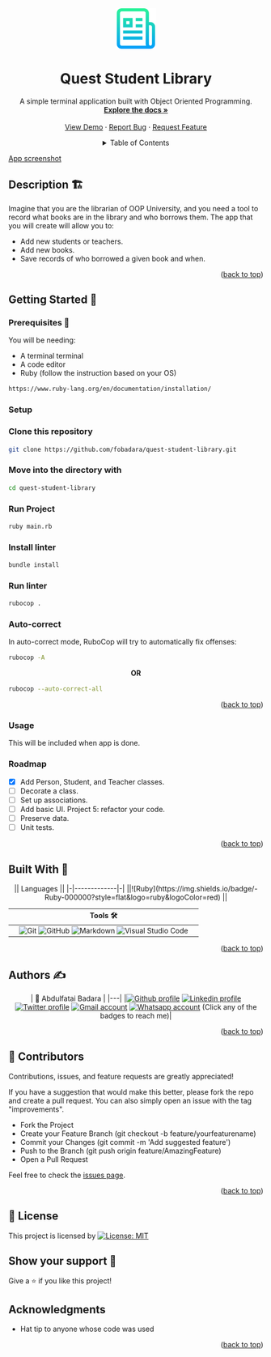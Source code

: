 <div id="top"></div>
<!-- PROJECT LOGO -->
<div align="center">
  <a href="https://github.com/othneildrew/Best-README-Template">
    <img src="images/logo.png" alt="Logo" width="80" height="80">
  </a>

  <h1 align="center">Quest Student Library</h1>

  <p align="center">
    A simple terminal application built with Object Oriented Programming. 
    <br />
    <a href="https://github.com/fobadara/quest-student-library#readme"><strong>Explore the docs »</strong></a>
    <br />
    <br />
    <a href="https://github.com/fobadara/quest-student-library">View Demo</a>
    ·
    <a href="https://github.com/fobadara/quest-student-library/issues">Report Bug</a>
    ·
    <a href="https://github.com/fobadara/quest-student-library/issues">Request Feature</a>
  </p>
</div>

<!-- TABLE OF CONTENTS -->
<details>
<summary align="center">Table of Contents</summary>

- [Description 🏗️](#description-️)
- [Getting Started 🏁](#getting-started-)
  - [Prerequisites 📜](#prerequisites-)
  - [Setup](#setup)
  - [Clone this repository](#clone-this-repository)
  - [Move into the directory with](#move-into-the-directory-with)
  - [Run Project](#run-project)
  - [Install linter](#install-linter)
  - [Run linter](#run-linter)
  - [Auto-correct](#auto-correct)
  - [Usage](#usage)
  - [Roadmap](#roadmap)
- [Built With 🔨](#built-with-)
- [Authors ✍️](#authors-️)
- [🤝 Contributors](#-contributors)
- [📝 License](#-license)
- [Show your support 💪](#show-your-support-)
- [Acknowledgments](#acknowledgments)
</details>

<!-- About the project -->
[App screenshot](https://example.com)

## Description 🏗️
Imagine that you are the librarian of OOP University, and you need a tool to record what books are in the library and who borrows them. The app that you will create will allow you to:

- Add new students or teachers.
- Add new books.
- Save records of who borrowed a given book and when.

<p align="right">(<a href="#top">back to top</a>)</p>

## Getting Started 🏁

### Prerequisites 📜

You will be needing:

- A terminal terminal
- A code editor
- Ruby (follow the instruction based on your OS)
```bash
https://www.ruby-lang.org/en/documentation/installation/
```


### Setup

### Clone this repository

```bash
git clone https://github.com/fobadara/quest-student-library.git
```
### Move into the directory with

```bash
cd quest-student-library
```

### Run Project
```bash
ruby main.rb
```

### Install linter

```bash
bundle install
```

### Run linter

```bash
rubocop .
```

### Auto-correct

In auto-correct mode, RuboCop will try to automatically fix offenses:

```bash
rubocop -A
```
 **<div align=center>OR</div>**

```bash
rubocop --auto-correct-all
```
<p align="right">(<a href="#top">back to top</a>)</p>

<!-- USAGE EXAMPLES -->
### Usage
This will be included when app is done.

<!-- ROADMAP -->
### Roadmap

- [x] Add Person, Student, and Teacher classes.  
- [ ] Decorate a class.
- [ ] Set up associations.
- [ ] Add basic UI.
Project 5: refactor your code.
- [ ] Preserve data.
- [ ] Unit tests.

<p align="right">(<a href="#top">back to top</a>)</p>

## Built With 🔨
<div align="center">
|| Languages ||
|-|-------------|-|
||![Ruby](https://img.shields.io/badge/-Ruby-000000?style=flat&logo=ruby&logoColor=red)
||

||Tools 🛠️||
|-|-------------|-|
||![Git](https://img.shields.io/badge/git-%23F05033.svg?style=for-the-badge&logo=git&logoColor=white)  ![GitHub](https://img.shields.io/badge/github-%23121011.svg?style=for-the-badge&logo=github&logoColor=white)   ![Markdown](https://img.shields.io/badge/markdown-%23000000.svg?style=for-the-badge&logo=markdown&logoColor=white)  ![Visual Studio Code](https://img.shields.io/badge/Visual%20Studio%20Code-0078d7.svg?style=for-the-badge&logo=visual-studio-code&logoColor=white)||
<p align="right">(<a href="#top">back to top</a>)</p>
</div>

## Authors ✍️
<div align="center">
| 👤 Abdulfatai Badara  |
|---|
|<a target="_blank" href="https://github.com/fobadara"><img src="https://img.shields.io/badge/github-%23121011.svg?style=for-the-badge&logo=github&logoColor=white" alt="Github profile"></a>  <a target="_blank" href="https://www.linkedin.com/in/fob90s"><img src="https://img.shields.io/badge/-LinkedIn-0077b5?style=for-the-badge&logo=LinkedIn&logoColor=white" alt="Linkedin profile"></a> <a target="_blank" href="https://twitter.com/fob90s"><img src="https://img.shields.io/badge/-Twitter-1DA1F2?style=for-the-badge&logo=Twitter&logoColor=white" alt="Twitter profile"></a>  
<a target="_blank" href="mailto:fob90s@gmail.com"><img src="https://img.shields.io/badge/-Gmail-D14836?style=for-the-badge&logo=Gmail&logoColor=white" alt="Gmail account"></a> <a target="_blank" href="https://wa.me/+2349066478370"> <img src="https://img.shields.io/badge/WhatsApp-25D366?style=for-the-badge&logo=whatsapp&logoColor=white" alt="Whatsapp account"></a> (Click any of the badges to reach me)|
</div>

<p align="right">(<a href="#top">back to top</a>)</p>


## 🤝 Contributors

Contributions, issues, and feature requests are greatly appreciated!

If you have a suggestion that would make this better, please fork the repo and create a pull request. You can also simply open an issue with the tag "improvements".

- Fork the Project
- Create your Feature Branch (git checkout -b feature/yourfeaturename)
- Commit your Changes (git commit -m 'Add suggested feature')
- Push to the Branch (git push origin feature/AmazingFeature)
- Open a Pull Request

Feel free to check the [issues page](https://github.com/fobadara/quest-student-library/issues).

<p align="right">(<a href="#top">back to top</a>)</p>

## 📝 License

This project is licensed by [![License: MIT](https://img.shields.io/badge/License-MIT-yellow.svg)](LICENSE)

## Show your support 💪
Give a ⭐️ if you like this project!

## Acknowledgments

- Hat tip to anyone whose code was used

<p align="right">(<a href="#top">back to top</a>)</p>
